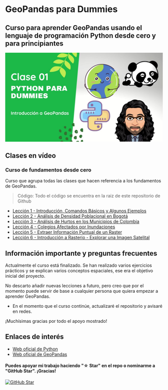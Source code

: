 # GeoPandas para Dummies

## Curso para aprender GeoPandas usando el lenguaje de programación Python desde cero y para principiantes

![](./Imagenes/header.jpg)

## Clases en vídeo

### Curso de fundamentos desde cero

Curso que agrupa todas las clases que hacen referencia a los fundamentos de GeoPandas.

> Código: Todo el código se encuentra en la raiz de este repositorio de Github

* [Lección 1 - Introducción, Comandos Básicos y Algunos Ejemplos](https://youtu.be/DfPAEdD7Cjg)
* [Lección 2 - Análisis de Densidad Poblacional en Bogotá](https://youtu.be/JwxWr27FztU)
* [Lección 3 - Análisis de Hurtos en los Municipios de Colombia](https://youtu.be/u5m7O3RbHXo)
* [Lección 4 - Colegios Afectados por Inundaciones](https://youtu.be/TNrMgSnmLsM)
* [Lección 5 - Extraer Información Puntual de un Raster](https://youtu.be/sYoPpJPQQlU)
* [Lección 6 - Introducción a Rasterio - Explorar una Imagen Satelital](https://youtu.be/pRaAHdtsx9o)

## Información importante y preguntas frecuentes

Actualmente el curso está finalizado. Se han realizado varios ejercicios prácticos y se explican varios conceptos espaciales, ese era el objetivo inicial del proyecto.

No descarto añadir nuevas lecciones a futuro, pero creo que por el momento puede servir de base a cualquier persona que quiera empezar a aprender GeoPandas.

* En el momento que el curso continúe, actualizaré el repositorio y avisaré en redes.

¡Muchísimas gracias por todo el apoyo mostrado!

## Enlaces de interés

* [Web oficial de Python](https://www.python.org/)
* [Web oficial de GeoPandas](https://geopandas.org/)

#### Puedes apoyar mi trabajo haciendo "☆ Star" en el repo o nominarme a "GitHub Star". ¡Gracias!

[![GitHub Star](https://img.shields.io/badge/GitHub-Nominar_a_star-yellow?style=for-the-badge&logo=github&logoColor=white&labelColor=101010)](https://stars.github.com/nominate/)